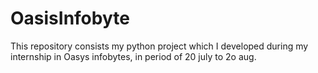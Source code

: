 # OasisInfobyte
This repository consists my python project which I developed during my internship in Oasys infobytes, in period of 20 july to 2o aug.
